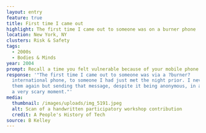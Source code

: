 ```yaml
---
layout: entry
feature: true
title: First time I came out
highlight: The first time I came out to someone was on a burner phone
location: New York, NY
clusters: Risk & Safety
tags:
  - 2000s
  - Bodies & Minds
year: 2004
prompt: Recall a time you felt vulnerable because of your mobile phone.
response: '"The first time I came out to someone was via a ?burner?
  international phone, to someone I had just met the night prior. I never saw
  them again but sending that message, despite it being anonymous, in a way, was
  a very scary moment."'
media:
  thumbnail: /images/uploads/img_5191.jpeg
  alt: Scan of a handwritten participatory workshop contribution
  credit: A People's History of Tech
source: B Kelley
---
```

